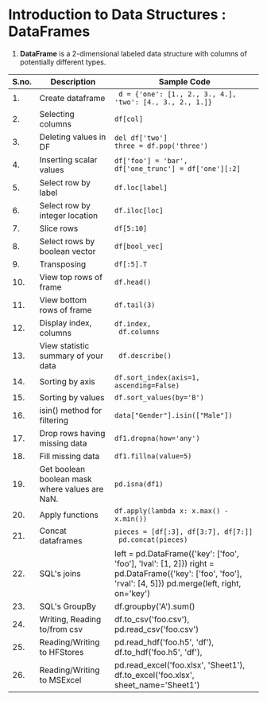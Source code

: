 # Introduction to Data Structures : DataFrames

1. **DataFrame** is a 2-dimensional labeled data structure with columns of potentially different types.

| S.no. | Description                                     | Sample Code                                                                                                                                                |
|-------|-------------------------------------------------|------------------------------------------------------------------------------------------------------------------------------------------------------------|
| 1.    | Create dataframe                                |``` d = {'one': [1., 2., 3., 4.],     'two': [4., 3., 2., 1.]}```                                                                                              |
| 2.    | Selecting columns                               | ```df[col]```                                                                                                                                                   |
| 3.    | Deleting values in DF                           |``` del df['two'] ```<br>```three = df.pop('three')  ```                                                                                                                   |
| 4.    | Inserting scalar values                         | ```df['foo'] = 'bar',```<br>``` df['one_trunc'] = df['one'][:2] ```                                                                                                        |
| 5.    | Select row by label                             | ```df.loc[label]```                                                                                                                                              |
| 6.    | Select row by integer location                  | ```df.iloc[loc]```                                                                                                                                               |
| 7.    | Slice rows                                      | ```df[5:10]```                                                                                                                                                   |
| 8.    | Select rows by boolean vector                   | ```df[bool_vec] ```                                                                                                                                              |
| 9.    | Transposing                                     | ```df[:5].T   ```                                                                                                                                                |
| 10.   | View top rows of frame                          | ```df.head()```                                                                                                                                                  |
| 11.   | View bottom rows of frame                       | ```df.tail(3)```                                                                                                                                                 |
| 12.   | Display index, columns                          | ```df.index,```<br>``` df.columns```                                                                                                                                       |
| 13.   | View statistic summary of your data             |``` df.describe()```                                                                                                                                              |
| 14.   | Sorting by axis                                 | ```df.sort_index(axis=1, ascending=False) ```                                                                                                                    |
| 15.   | Sorting by values                               | ```df.sort_values(by='B') ```                                                                                                                                    |
| 16.   | isin() method for filtering                     | ```data["Gender"].isin(["Male"])```                                                                                                                             |
| 17.   | Drop rows having missing data                   | ```df1.dropna(how='any')```                                                                                                                                      |
| 18.   | Fill missing data                               | ```df1.fillna(value=5)```                                                                                                                                        |
| 19.   | Get boolean boolean mask where values are  NaN. | ```pd.isna(df1)```                                                                                                                                               |
| 20.   | Apply functions                                 | ```df.apply(lambda x: x.max() - x.min())```                                                                                                                      |
| 21.   | Concat dataframes                               | ```pieces = [df[:3], df[3:7], df[7:]]```<br>``` pd.concat(pieces)```                                                                                                       |
| 22.   | SQL's joins                                     | left = pd.DataFrame({'key': ['foo', 'foo'], 'lval': [1, 2]}) right = pd.DataFrame({'key': ['foo', 'foo'], 'rval': [4, 5]}) pd.merge(left, right, on='key') |
| 23.   | SQL's GroupBy                                   | df.groupby('A').sum()                                                                                                                                      |
| 24.   | Writing, Reading to/from csv                    | df.to_csv('foo.csv'), pd.read_csv('foo.csv')                                                                                                               |
| 25.   | Reading/Writing to HFStores                     | pd.read_hdf('foo.h5', 'df'),  df.to_hdf('foo.h5', 'df'),                                                                                                   |
| 26.   | Reading/Writing to MSExcel                      | pd.read_excel('foo.xlsx', 'Sheet1'), df.to_excel('foo.xlsx', sheet_name='Sheet1')                                                                          |
